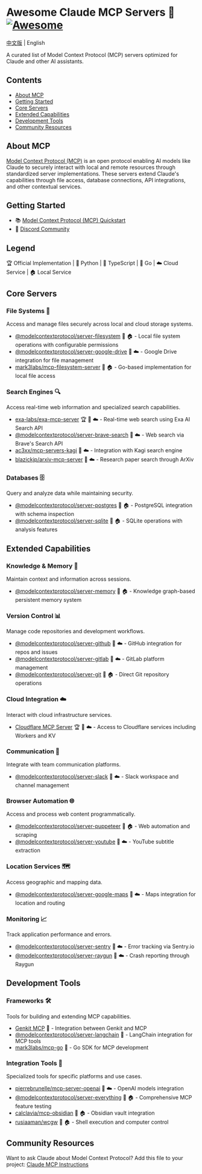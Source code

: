 # Awesome Claude MCP Servers 🤖 [![Awesome](https://awesome.re/badge.svg)](https://awesome.re)
[中文版](./README.zh-CN.md) | English

A curated list of Model Context Protocol (MCP) servers optimized for Claude and other AI assistants.

## Contents
- [About MCP](#about-mcp)
- [Getting Started](#getting-started)
- [Core Servers](#core-servers)
- [Extended Capabilities](#extended-capabilities)
- [Development Tools](#development-tools)
- [Community Resources](#community-resources)

## About MCP

[Model Context Protocol (MCP)](https://modelcontextprotocol.io/) is an open protocol enabling AI models like Claude to securely interact with local and remote resources through standardized server implementations. These servers extend Claude's capabilities through file access, database connections, API integrations, and other contextual services.

## Getting Started

- 📚 [Model Context Protocol (MCP) Quickstart](https://glama.ai/blog/2024-11-25-model-context-protocol-quickstart)
- 💬 [Discord Community](https://discord.gg/TFE8FmjCdS)

## Legend

🏆 Official Implementation | 🐍 Python | 📱 TypeScript | 🏃 Go | ☁️ Cloud Service | 🏠 Local Service

## Core Servers

### File Systems 📂
Access and manage files securely across local and cloud storage systems.

- [@modelcontextprotocol/server-filesystem](https://github.com/modelcontextprotocol/servers/tree/main/src/filesystem) 📱 🏠 - Local file system operations with configurable permissions
- [@modelcontextprotocol/server-google-drive](https://github.com/modelcontextprotocol/servers/tree/main/src/gdrive) 📱 ☁️ - Google Drive integration for file management
- [mark3labs/mcp-filesystem-server](https://github.com/mark3labs/mcp-filesystem-server) 🏃 🏠 - Go-based implementation for local file access

### Search Engines 🔍
Access real-time web information and specialized search capabilities.

- [exa-labs/exa-mcp-server](https://github.com/exa-labs/exa-mcp-server) 🏆 📱 ☁️ - Real-time web search using Exa AI Search API
- [@modelcontextprotocol/server-brave-search](https://github.com/modelcontextprotocol/servers/tree/main/src/brave-search) 📱 ☁️ - Web search via Brave's Search API
- [ac3xx/mcp-servers-kagi](https://github.com/ac3xx/mcp-servers-kagi) 📱 ☁️ - Integration with Kagi search engine
- [blazickjp/arxiv-mcp-server](https://github.com/blazickjp/arxiv-mcp-server) 🐍 ☁️ - Research paper search through ArXiv

### Databases 🗄️
Query and analyze data while maintaining security.

- [@modelcontextprotocol/server-postgres](https://github.com/modelcontextprotocol/servers/tree/main/src/postgres) 📱 🏠 - PostgreSQL integration with schema inspection
- [@modelcontextprotocol/server-sqlite](https://github.com/modelcontextprotocol/servers/tree/main/src/sqlite) 🐍 🏠 - SQLite operations with analysis features

## Extended Capabilities

### Knowledge & Memory 🧠
Maintain context and information across sessions.

- [@modelcontextprotocol/server-memory](https://github.com/modelcontextprotocol/servers/tree/main/src/memory) 📱 🏠 - Knowledge graph-based persistent memory system

### Version Control 📊
Manage code repositories and development workflows.

- [@modelcontextprotocol/server-github](https://github.com/modelcontextprotocol/servers/tree/main/src/github) 📱 ☁️ - GitHub integration for repos and issues
- [@modelcontextprotocol/server-gitlab](https://github.com/modelcontextprotocol/servers/tree/main/src/gitlab) 📱 ☁️ - GitLab platform management
- [@modelcontextprotocol/server-git](https://github.com/modelcontextprotocol/servers/tree/main/src/git) 🐍 🏠 - Direct Git repository operations

### Cloud Integration ☁️
Interact with cloud infrastructure services.

- [Cloudflare MCP Server](https://github.com/cloudflare/mcp-server-cloudflare) 🏆 📱 ☁️ - Access to Cloudflare services including Workers and KV

### Communication 💬
Integrate with team communication platforms.

- [@modelcontextprotocol/server-slack](https://github.com/modelcontextprotocol/servers/tree/main/src/slack) 📱 ☁️ - Slack workspace and channel management

### Browser Automation 🌐
Access and process web content programmatically.

- [@modelcontextprotocol/server-puppeteer](https://github.com/modelcontextprotocol/servers/tree/main/src/puppeteer) 📱 🏠 - Web automation and scraping
- [@modelcontextprotocol/server-youtube](https://github.com/kimtaeyoon83/mcp-server-youtube-transcript) 📱 ☁️ - YouTube subtitle extraction

### Location Services 🗺️
Access geographic and mapping data.

- [@modelcontextprotocol/server-google-maps](https://github.com/modelcontextprotocol/servers/tree/main/src/google-maps) 📱 ☁️ - Maps integration for location and routing

### Monitoring 📈
Track application performance and errors.

- [@modelcontextprotocol/server-sentry](https://github.com/modelcontextprotocol/servers/tree/main/src/sentry) 🐍 ☁️ - Error tracking via Sentry.io
- [@modelcontextprotocol/server-raygun](https://github.com/MindscapeHQ/mcp-server-raygun) 📱 ☁️ - Crash reporting through Raygun

## Development Tools

### Frameworks 🛠️
Tools for building and extending MCP capabilities.

- [Genkit MCP](https://github.com/firebase/genkit/tree/main/js/plugins/mcp) 📱 - Integration between Genkit and MCP
- [@modelcontextprotocol/server-langchain](https://github.com/rectalogic/langchain-mcp) 🐍 - LangChain integration for MCP tools
- [mark3labs/mcp-go](https://github.com/mark3labs/mcp-go) 🏃 - Go SDK for MCP development

### Integration Tools 🔧
Specialized tools for specific platforms and use cases.

- [pierrebrunelle/mcp-server-openai](https://github.com/pierrebrunelle/mcp-server-openai) 🐍 ☁️ - OpenAI models integration
- [@modelcontextprotocol/server-everything](https://github.com/modelcontextprotocol/servers/tree/main/src/everything) 📱 🏠 - Comprehensive MCP feature testing
- [calclavia/mcp-obsidian](https://github.com/calclavia/mcp-obsidian) 📱 🏠 - Obsidian vault integration
- [rusiaaman/wcgw](https://github.com/rusiaaman/wcgw/blob/main/src/wcgw/client/mcp_server/Readme.md) 🐍 🏠 - Shell execution and computer control

## Community Resources

Want to ask Claude about Model Context Protocol? Add this file to your project:
[Claude MCP Instructions]([https://modelcontextprotocol.io/llms-full.txt](https://raw.githubusercontent.com/win4r/Awesome-Claude-MCP-Servers/refs/heads/main/llms-full.txt))
